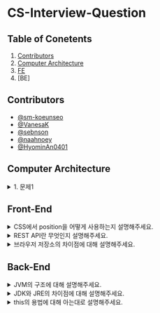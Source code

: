 # CS-Interview-Question

## Table of Conetents

1. [Contributors](#Contributors)
2. [Computer Architecture](#Computer-Architecture)
3. [FE](#front-end)
4. [BE]

## Contributors

- [@sm-koeunseo](https://github.com/sm-koeunseo)
- [@VanesaK](https://github.com/VanesaK)
- [@sebnson](https://github.com/sebnson)
- [@naahnoey](https://github.com/naahnoey)
- [@HyominAn0401](https://github.com/HyominAn0401)

## Computer Architecture

<details>
<summary>1. 문제1</summary>
<div>
답변1
📍 [test1](https://github.com/DevDoReMi/CS-Interview/blob/main/ComputerArchitecture/README.md#test1)
</div>
</details>

## Front-End

<details>
<summary>CSS에서 position을 어떻게 사용하는지 설명해주세요.</summary>
<div>
📍[CSS에서-position이란](https://github.com/DevDoReMi/CS-Interview/tree/main/FrontEnd/5/CSS에서_position이란.md)
</div>
</details>

<details>
<summary>REST API란 무엇인지 설명해주세요.</summary>
<div>
📍[REST-API란](https://github.com/DevDoReMi/CS-Interview/tree/main/FrontEnd/5/REST_API란.md)
</div>
</details>

<details>
<summary>브라우저 저장소의 차이점에 대해 설명해주세요.</summary>
<div>
📍[LocalStorage-SessionStorage-Cookie-차이](https://github.com/DevDoReMi/CS-Interview/tree/main/FrontEnd/4/브라우저_저장소의_차이점.md)
</div>
</details>

## Back-End

<details>
<summary>JVM의 구조에 대해 설명해주세요.</summary>
<div>
📍[JVM의 구조](https://github.com/DevDoReMi/CS-Interview/tree/main/BackEnd/JAVA/JVM의_구조.md) 
</div>
</details>

<details>
<summary>JDK와 JRE의 차이점에 대해 설명해주세요.</summary>
<div>
📍[JDK vs JRE](https://github.com/DevDoReMi/CS-Interview/tree/main/BackEnd/JAVA/JDK%20vs%20JRE.md)
</div>
</details>
<details>
<summary>this의 용법에 대해 아는대로 설명해주세요.</summary>
<div>
📍[this의 용법](https://github.com/DevDoReMi/CS-Interview/tree/main/FrontEnd/4/this의_용법.md)
</div>
</details>
